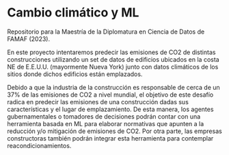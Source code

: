 # Cambio climático y ML
Repositorio para la Maestría de la Diplomatura en Ciencia de Datos de FAMAF (2023).

En este proyecto intentaremos predecir las emisiones de CO2 de distintas construcciones utilizando un set de datos de edificios ubicados en la costa NE de E.E.U.U. (mayormente Nueva York) junto con datos climáticos de los sitios donde dichos edificios están emplazados.

Debido a que la industria de la construcción es responsable de cerca de un 37% de las emisiones de CO2 a nivel mundial, el objetivo de este desafío radica en predecir las emisiones de una construcción dadas sus características y el lugar de emplazamiento. De esta manera, los agentes gubernamentales o tomadores de decisiones podrán contar con una herramienta basada en ML para elaborar normativas que apunten a la reducción y/o mitigación de emisiones de CO2. Por otra parte, las empresas constructoras también podrán integrar esta herramienta para contemplar reacondicionamientos.
